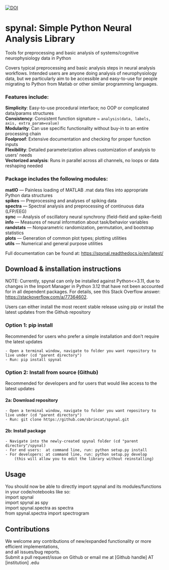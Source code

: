 [![DOI](https://zenodo.org/badge/296102080.svg)](https://zenodo.org/badge/latestdoi/296102080)

# spynal: Simple Python Neural Analysis Library
Tools for preprocessing and basic analysis of systems/cognitive neurophysiology data in Python  

Covers typical preprocessing and basic analysis steps in neural analysis workflows.
Intended users are anyone doing analysis of neurophysiology data, but we particularly aim to be
accessible and easy-to-use for people migrating to Python from Matlab or other similar
programming languages.  

### Features include:
**Simplicity**: Easy-to-use procedural interface; no OOP or complicated data/params structures  
**Consistency**: Consistent function signature ~ `analysis(data, labels, axis, extra_param=value)`  
**Modularity**: Can use specific functionality without buy-in to an entire processing chain  
**Foolproof**: Extensive documentation and checking for proper function inputs  
**Flexibility**: Detailed parameterization allows customization of analysis to users' needs  
**Vectorized analysis**: Runs in parallel across all channels, no loops or data reshaping needed  

### Package includes the following modules:
**matIO** — Painless loading of MATLAB .mat data files into appropriate Python data structures  
**spikes** — Preprocessing and analyses of spiking data  
**spectra** — Spectral analysis and preprocessing of continuous data (LFP/EEG)   
**sync** — Analysis of oscillatory neural synchrony (field-field and spike-field)  
**info** — Measures of neural information about task/behavior variables  
**randstats** — Nonparametric randomization, permutation, and bootstrap statistics  
**plots** — Generation of common plot types; plotting utilities  
**utils** — Numerical and general purpose utilities  

Full documentation can be found at: https://spynal.readthedocs.io/en/latest/  


## Download & installation instructions
NOTE: Currently, spynal can only be installed against Python<=3.11, due to changes in the Import
Manager in Python 3.12 that have not been accounted for in all dependent packages. For details,
see this Stack Overflow answer: https://stackoverflow.com/a/77364602.

Users can either install the most recent stable release using pip or
install the latest updates from the Github repository

### Option 1: pip install
Recommended for users who prefer a simple installation and don't require the latest updates

    - Open a terminal window, navigate to folder you want repository to live under (cd "parent directory")
    - Run: pip install spynal

### Option 2: Install from source (Github)
Recommended for developers and for users that would like access to the latest updates

#### 2a: Download repository
    - Open a terminal window, navigate to folder you want repository to live under (cd "parent directory")
    - Run: git clone https://github.com/sbrincat/spynal.git

#### 2b: Install package
    - Navigate into the newly-created spynal folder (cd "parent directory"/spynal)
    - For end users:  at command line, run: python setup.py install
    - For developers: at command line, run: python setup.py develop
        (this will allow you to edit the library without reinstalling)

## Usage
You should now be able to directly import spynal and its modules/functions in your code/notebooks like so:  
    import spynal  
    import spynal as spy  
    import spynal.spectra as spectra  
    from spynal.spectra import spectrogram  

## Contributions
We welcome any contributions of new/expanded functionality or more efficient implementations,  
and all issues/bug reports.  
Submit a pull request/issue on Github or email me at [Github handle] AT [institution] .edu  